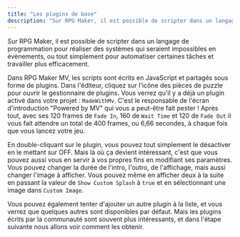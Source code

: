 ```yaml
---
title: "Les plugins de base"
description: "Sur RPG Maker, il est possible de scripter dans un langage de programmation, le JavaScript, pour réaliser des systèmes impossibles à faire en évènements."
---
```


Sur RPG Maker, il est possible de scripter dans un langage de programmation pour réaliser des systèmes qui seraient impossibles en évènements, ou tout simplement pour automatiser certaines tâches et travailler plus efficacement.

Dans RPG Maker MV, les scripts sont écrits en JavaScript et partagés sous forme de plugins. Dans l'éditeur, cliquez sur l'icône des pièces de puzzle pour ouvrir le gestionnaire de plugins. Vous verrez qu'il y a déjà un plugin activé dans votre projet : `MadeWithMv`. C'est le responsable de l'écran d'introduction "Powered by MV" qui vous a peut-être fait pester ! Après tout, avec ses 120 frames de `Fade In`, 160 de `Wait Time` et 120 de `Fade Out` il vous fait attendre un total de 400 frames, ou 6,66 secondes, à chaque fois que vous lancez votre jeu.

En double-cliquant sur le plugin, vous pouvez tout simplement le désactiver en le mettant sur OFF. Mais là où ça devient intéressant, c'est que vous pouvez aussi vous en servir à vos propres fins en modifiant ses paramètres. Vous pouvez changer la durée de l'intro, l'outro, de l'affichage, mais aussi changer l'image à afficher. Vous pouvez même en afficher deux à la suite en passant la valeur de `Show Custom Splash` à `true` et en sélectionnant une image dans `Custom Image`.

Vous pouvez également tenter d'ajouter un autre plugin à la liste, et vous verrez que quelques autres sont disponibles par défaut. Mais les plugins écrits par la communauté sont souvent plus intéressants, et dans l'étape suivante nous allons voir comment les obtenir.

